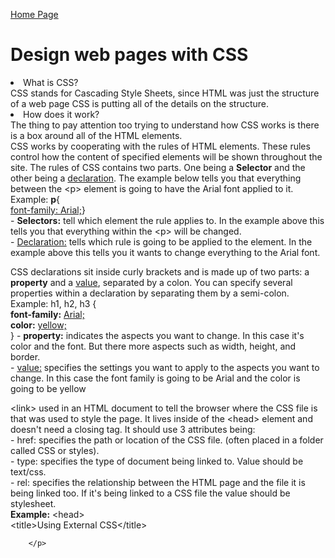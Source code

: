 [Home Page](README.md)

<!DOCTYPE html>
<html>
<title>DISCUSSION_05</title>
<body>
        <h1>Design web pages with CSS</h1>
        <li>What is CSS?</li>
        CSS stands for Cascading Style Sheets, since HTML was just the structure of a web page CSS is putting all of the details on the structure.
        <li>How does it work?</li>
        The thing to pay attention too trying to understand how CSS works is there is a box around all of the HTML elements. <br>
        CSS works by cooperating with the rules of HTML elements. These rules control how the content of specified elements will be shown throughout the site.
        The rules of CSS contains two parts. One being a <b>Selector</b> and the other being a <u>declaration</u>. The example below tells you that everything between the &lt;p&gt; element is going to have the Arial font applied to it.<br>
                Example: <b>p</b>{ <br>
                    <u>font-family: Arial;</u>}<br>
        - <b>Selectors:</b> tell which element the rule applies to. In the example above this tells you that everything within the &lt;p&gt; will be changed.<br>
        - <u>Declaration:</u> tells which rule is going to be applied to the element. In the example above this tells you it wants to change everything to the Arial font.<br>
        <p>
        CSS declarations sit inside curly brackets and is made up of two parts: a <b>property</b> and a <u>value</u>, separated by a colon. You can specify several properties within a declaration by separating them by a semi-colon. <br>
                Example: h1, h2, h3 {<br>
                                <b>font-family:</b> <u>Arial;</u><br>
                                <b>color:</b> <u>yellow;</u><br>
                                }
        - <b>property:</b> indicates the aspects you want to change. In this case it's color and the font. But there more aspects such as width, height, and border. <br>
        - <u>value:</u> specifies the settings you want to apply to the aspects you want to change. In this case the font family is going to be Arial and the color is going to be yellow <br>
        </p>
        <p>
        &lt;link&gt; used in an HTML document to tell the browser where the CSS file is that was used to style the page. It lives inside of the &lt;head&gt; element and doesn't need a closing tag. It should use 3 attributes being:<br>
        - href: specifies the path or location of the CSS file. (often placed in a folder called CSS or styles).<br>
        - type: specifies the type of document being linked to. Value should be text/css.<br>
        - rel: specifies the relationship between the HTML page and the file it is being linked too. If it's being linked to a CSS file the value should be stylesheet.<br>
        <b>Example:</b>
                &lt;head&gt;<br>
                        &lt;title&gt;Using External CSS&lt;/title&gt;
                        
        
        </p>









</body>
</html>